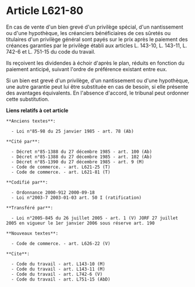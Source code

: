 # Article L621-80

En cas de vente d'un bien grevé d'un privilège spécial, d'un nantissement ou d'une hypothèque, les créanciers bénéficiaires
de ces sûretés ou titulaires d'un privilège général sont payés sur le prix après le paiement des créances garanties par le
privilège établi aux articles L. 143-10, L. 143-11, L. 742-6 et L. 751-15 du code du travail.

Ils reçoivent les dividendes à échoir d'après le plan, réduits en fonction du paiement anticipé, suivant l'ordre de
préférence existant entre eux.

Si un bien est grevé d'un privilège, d'un nantissement ou d'une hypothèque, une autre garantie peut lui être substituée en
cas de besoin, si elle présente des avantages équivalents. En l'absence d'accord, le tribunal peut ordonner cette
substitution.

**Liens relatifs à cet article**

	**Anciens textes**:

	  - Loi n°85-98 du 25 janvier 1985 - art. 78 (Ab)

	**Cité par**:

	  - Décret n°85-1388 du 27 décembre 1985 - art. 100 (Ab)
	  - Décret n°85-1388 du 27 décembre 1985 - art. 102 (Ab)
	  - Décret n°85-1390 du 27 décembre 1985 - art. 9 (M)
	  - Code de commerce. - art. L621-25 (T)
	  - Code de commerce. - art. L621-81 (T)

	**Codifié par**:

	  - Ordonnance 2000-912 2000-09-18
	  - Loi n°2003-7 2003-01-03 art. 50 I (ratification)

	**Transféré par**:

	  - Loi n°2005-845 du 26 juillet 2005 - art. 1 (V) JORF 27 juillet 2005 en vigueur le 1er janvier 2006 sous réserve art. 190

	**Nouveaux textes**:

	  - Code de commerce. - art. L626-22 (V)

	**Cite**:

	  - Code du travail - art. L143-10 (M)
	  - Code du travail - art. L143-11 (M)
	  - Code du travail - art. L742-6 (V)
	  - Code du travail - art. L751-15 (AbD)
